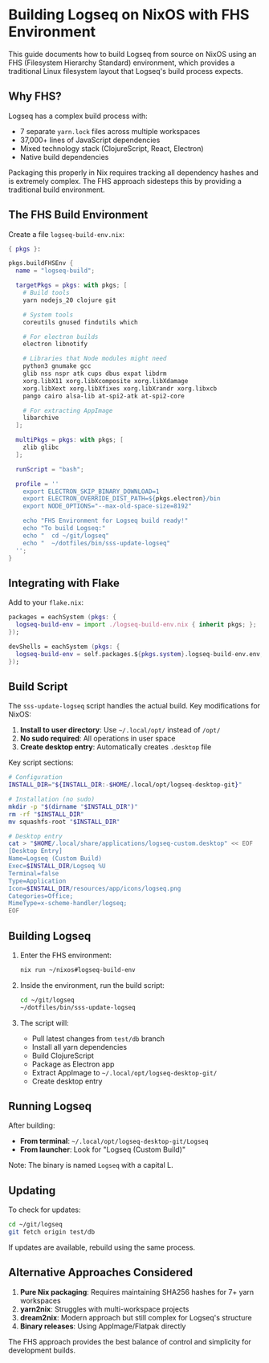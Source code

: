 # Building Logseq on NixOS with FHS Environment

This guide documents how to build Logseq from source on NixOS using an FHS (Filesystem Hierarchy Standard) environment, which provides a traditional Linux filesystem layout that Logseq's build process expects.

## Why FHS?

Logseq has a complex build process with:

- 7 separate `yarn.lock` files across multiple workspaces
- 37,000+ lines of JavaScript dependencies
- Mixed technology stack (ClojureScript, React, Electron)
- Native build dependencies

Packaging this properly in Nix requires tracking all dependency hashes and is extremely complex. The FHS approach sidesteps this by providing a traditional build environment.

## The FHS Build Environment

Create a file `logseq-build-env.nix`:

```nix
{ pkgs }:

pkgs.buildFHSEnv {
  name = "logseq-build";

  targetPkgs = pkgs: with pkgs; [
    # Build tools
    yarn nodejs_20 clojure git

    # System tools
    coreutils gnused findutils which

    # For electron builds
    electron libnotify

    # Libraries that Node modules might need
    python3 gnumake gcc
    glib nss nspr atk cups dbus expat libdrm
    xorg.libX11 xorg.libXcomposite xorg.libXdamage
    xorg.libXext xorg.libXfixes xorg.libXrandr xorg.libxcb
    pango cairo alsa-lib at-spi2-atk at-spi2-core

    # For extracting AppImage
    libarchive
  ];

  multiPkgs = pkgs: with pkgs; [
    zlib glibc
  ];

  runScript = "bash";

  profile = ''
    export ELECTRON_SKIP_BINARY_DOWNLOAD=1
    export ELECTRON_OVERRIDE_DIST_PATH=${pkgs.electron}/bin
    export NODE_OPTIONS="--max-old-space-size=8192"

    echo "FHS Environment for Logseq build ready!"
    echo "To build Logseq:"
    echo "  cd ~/git/logseq"
    echo "  ~/dotfiles/bin/sss-update-logseq"
  '';
}
```

## Integrating with Flake

Add to your `flake.nix`:

```nix
packages = eachSystem (pkgs: {
  logseq-build-env = import ./logseq-build-env.nix { inherit pkgs; };
});

devShells = eachSystem (pkgs: {
  logseq-build-env = self.packages.${pkgs.system}.logseq-build-env.env;
});
```

## Build Script

The `sss-update-logseq` script handles the actual build. Key modifications for NixOS:

1. **Install to user directory**: Use `~/.local/opt/` instead of `/opt/`
2. **No sudo required**: All operations in user space
3. **Create desktop entry**: Automatically creates `.desktop` file

Key script sections:

```bash
# Configuration
INSTALL_DIR="${INSTALL_DIR:-$HOME/.local/opt/logseq-desktop-git}"

# Installation (no sudo)
mkdir -p "$(dirname "$INSTALL_DIR")"
rm -rf "$INSTALL_DIR"
mv squashfs-root "$INSTALL_DIR"

# Desktop entry
cat > "$HOME/.local/share/applications/logseq-custom.desktop" << EOF
[Desktop Entry]
Name=Logseq (Custom Build)
Exec=$INSTALL_DIR/Logseq %U
Terminal=false
Type=Application
Icon=$INSTALL_DIR/resources/app/icons/logseq.png
Categories=Office;
MimeType=x-scheme-handler/logseq;
EOF
```

## Building Logseq

1. Enter the FHS environment:

   ```bash
   nix run ~/nixos#logseq-build-env
   ```

2. Inside the environment, run the build script:

   ```bash
   cd ~/git/logseq
   ~/dotfiles/bin/sss-update-logseq
   ```

3. The script will:
   - Pull latest changes from `test/db` branch
   - Install all yarn dependencies
   - Build ClojureScript
   - Package as Electron app
   - Extract AppImage to `~/.local/opt/logseq-desktop-git/`
   - Create desktop entry

## Running Logseq

After building:

- **From terminal**: `~/.local/opt/logseq-desktop-git/Logseq`
- **From launcher**: Look for "Logseq (Custom Build)"

Note: The binary is named `Logseq` with a capital L.

## Updating

To check for updates:

```bash
cd ~/git/logseq
git fetch origin test/db
```

If updates are available, rebuild using the same process.

## Alternative Approaches Considered

1. **Pure Nix packaging**: Requires maintaining SHA256 hashes for 7+ yarn workspaces
2. **yarn2nix**: Struggles with multi-workspace projects
3. **dream2nix**: Modern approach but still complex for Logseq's structure
4. **Binary releases**: Using AppImage/Flatpak directly

The FHS approach provides the best balance of control and simplicity for development builds.
